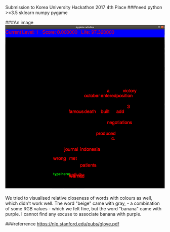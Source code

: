 Submission to Korea University Hackathon 2017
4th Place
###need
python >=3.5
sklearn
numpy
pygame

###An image
![Screenshot](./scr.png)
####

We tried to visualised relative closeness of words with colours as well, which didn't work well. The word "beige" came with gray, - a combination of some RGB values - which we felt fine, but the word "banana" came with purple. I cannot find any excuse to associate banana with purple.

###referrence
https://nlp.stanford.edu/pubs/glove.pdf
